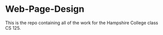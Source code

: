 # Web-Page-Design

This is the repo containing all of the work for the Hampshire College class CS 125.

